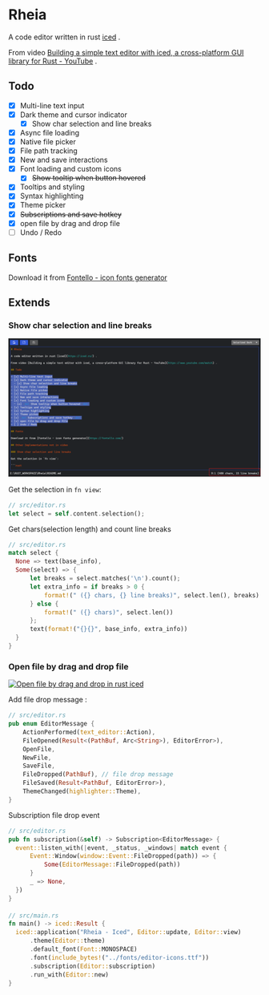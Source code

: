 # Rheia

A code editor written in rust [iced](https://iced.rs/) .

From video [Building a simple text editor with iced, a cross-platform GUI library for Rust - YouTube](https://www.youtube.com/watch) .

## Todo

- [x] Multi-line text input
- [x] Dark theme and cursor indicator
  - [x] Show char selection and line breaks
- [x] Async file loading
- [x] Native file picker
- [x] File path tracking
- [x] New and save interactions
- [x] Font loading and custom icons
  - [x] <del>Show tooltip when button hovered</del>
- [x] Tooltips and styling
- [x] Syntax highlighting
- [x] Theme picker
- [x] <del>Subscriptions and save hotkey</del>
- [x] open file by drag and drop file
- [ ] Undo / Redo

## Fonts

Download it from [Fontello - icon fonts generator](https://fontello.com/)

## Extends

### Show char selection and line breaks

![char selection and line breaks](./assets/images/chars_selection_and_line_breaks.png)

Get the selection in `fn view`: 

```rust
// src/editor.rs
let select = self.content.selection();
```

Get chars(selection length) and count line breaks

```rust
// src/editor.rs
match select {
  None => text(base_info),
  Some(select) => {
      let breaks = select.matches('\n').count();
      let extra_info = if breaks > 0 {
          format!(" ({} chars, {} line breaks)", select.len(), breaks)
      } else {
          format!(" ({} chars)", select.len())
      };
      text(format!("{}{}", base_info, extra_info))
  }
}
```

### Open file by drag and drop file

[![Open file by drag and drop in rust iced](https://markdown-videos-api.jorgenkh.no/url?url=https%3A%2F%2Fyoutu.be%2FrrkZqg-zCEE)](https://youtu.be/rrkZqg-zCEE)

Add file drop message :

```rust
// src/editor.rs
pub enum EditorMessage {
    ActionPerformed(text_editor::Action),
    FileOpened(Result<(PathBuf, Arc<String>), EditorError>),
    OpenFile,
    NewFile,
    SaveFile,
    FileDropped(PathBuf), // file drop message
    FileSaved(Result<PathBuf, EditorError>),
    ThemeChanged(highlighter::Theme),
}
```

Subscription file drop event

```rust
// src/editor.rs
pub fn subscription(&self) -> Subscription<EditorMessage> {
  event::listen_with(|event, _status, _windows| match event {
      Event::Window(window::Event::FileDropped(path)) => {
          Some(EditorMessage::FileDropped(path))
      }
      _ => None,
  })
}

// src/main.rs
fn main() -> iced::Result {
  iced::application("Rheia - Iced", Editor::update, Editor::view)
      .theme(Editor::theme)
      .default_font(Font::MONOSPACE)
      .font(include_bytes!("../fonts/editor-icons.ttf"))
      .subscription(Editor::subscription)
      .run_with(Editor::new)
}
```
